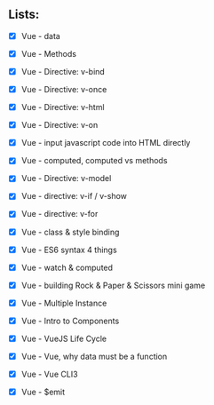 ## Lists:

- [x] Vue - data
- [x] Vue - Methods
- [x] Vue - Directive: v-bind
- [x] Vue - Directive: v-once
- [x] Vue - Directive: v-html
- [x] Vue - Directive: v-on
- [x] Vue - input javascript code into HTML directly
- [x] Vue - computed, computed vs methods
- [x] Vue - Directive: v-model
- [x] Vue - directive: v-if / v-show
- [x] Vue - directive: v-for
- [x] Vue - class & style binding
- [x] Vue - ES6 syntax 4 things
- [x] Vue - watch & computed

- [x] Vue - building Rock & Paper & Scissors mini game
- [x] Vue - Multiple Instance
- [x] Vue - Intro to Components
- [x] Vue - VueJS Life Cycle
- [x] Vue - Vue, why data must be a function
- [x] Vue - Vue CLI3 
- [x] Vue - $emit